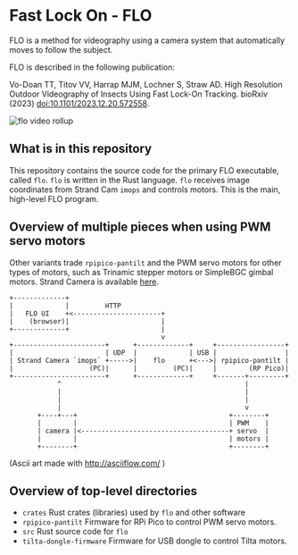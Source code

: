 # Fast Lock On - FLO

FLO is a method for videography using a camera system that automatically moves
to follow the subject.

FLO is described in the following publication:

[FLO paper]: https://doi.org/10.1101/2023.12.20.572558

Vo-Doan TT, Titov VV, Harrap MJM, Lochner S, Straw AD. High Resolution Outdoor Videography of Insects Using Fast Lock-On Tracking. bioRxiv (2023) [doi:10.1101/2023.12.20.572558][FLO paper].

![flo video rollup](https://strawlab.org/assets/images/flo-video-rollup-tiny.gif)

## What is in this repository

This repository contains the source code for the primary FLO executable, called
`flo`. `flo` is written in the Rust language. `flo` receives image coordinates
from Strand Cam `imops` and controls motors. This is the main, high-level FLO
program.

## Overview of multiple pieces when using PWM servo motors

Other variants trade `rpipico-pantilt` and the PWM servo motors for other types
of motors, such as Trinamic stepper motors or SimpleBGC gimbal motors. Strand
Camera is available [here](https://strawlab.org/strand-cam/).

```
+-------------+
|             |         HTTP
|   FLO UI    +<----------------------+
|    (browser)|                       |
+-------------+                       |
                                      v
+-----------------------+      +-------------+     +-----------------+
|                       | UDP  |             | USB |                 |
| Strand Camera `imops` +----->|    flo      +<--->| rpipico-pantilt |
|                   (PC)|      |         (PC)|     |        (RP Pico)|
+-----------------------+      +-------------+     +-------+---------+
            ^                                              |
            |                                              |
            |                                              |
            |                                              v
       +----+---+                                      +--------+
       |        |                                      | PWM    |
       | camera |<-------------------------------------+ servo  |
       |        |                                      | motors |
       +--------+                                      +--------+
```

(Ascii art made with http://asciiflow.com/ )

## Overview of top-level directories

- `crates` Rust crates (libraries) used by `flo` and other software
- `rpipico-pantilt` Firmware for RPi Pico to control PWM servo motors.
- `src` Rust source code for `flo`
- `tilta-dongle-firmware` Firmware for USB dongle to control Tilta motors.
